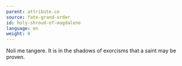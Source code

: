 ```yaml
---
parent: attribute.ce
source: fate-grand-order
id: holy-shroud-of-magdalene
language: en
weight: 0
---
```


Noli me tangere.
It is in the shadows of exorcisms that a saint may be proven.
